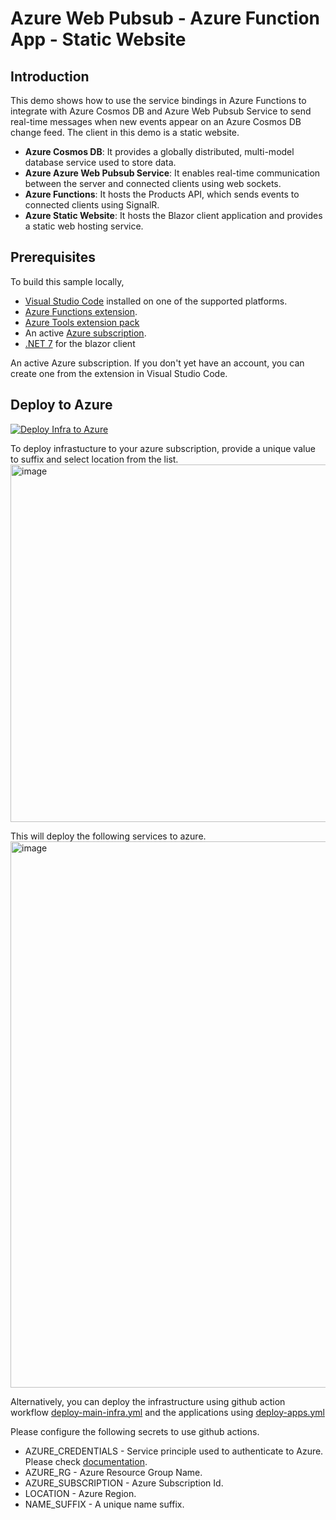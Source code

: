 # Azure Web Pubsub - Azure Function App - Static Website

## Introduction

This demo shows how to use the service bindings in Azure Functions to integrate with Azure Cosmos DB and Azure Web Pubsub  Service to send real-time messages when new events appear on an Azure Cosmos DB change feed. The client in this demo is a static website.

- **Azure Cosmos DB**: It provides a globally distributed, multi-model database service used to store data.
- **Azure Azure Web Pubsub  Service**: It enables real-time communication between the server and connected clients using web sockets.
- **Azure Functions**: It hosts the Products API, which sends events to connected clients using SignalR.
- **Azure Static Website**: It hosts the Blazor client application and provides a static web hosting service.


## Prerequisites

To build this sample locally,

 - [Visual Studio Code](https://code.visualstudio.com/) installed on one of the supported platforms.
 - [Azure Functions extension](https://marketplace.visualstudio.com/items?itemName=ms-azuretools.vscode-azurefunctions).
 - [Azure Tools extension pack](https://marketplace.visualstudio.com/items?itemName=ms-vscode.vscode-node-azure-pack)
 - An active [Azure subscription](https://learn.microsoft.com/en-us/azure/guides/developer/azure-developer-guide#understanding-accounts-subscriptions-and-billing).
 - [.NET 7](https://dotnet.microsoft.com/en-us/download/dotnet/7.0) for the blazor client

An active Azure subscription. If you don't yet have an account, you can create one from the extension in Visual Studio Code.

## Deploy to Azure

[![Deploy Infra to Azure](https://aka.ms/deploytoazurebutton)](https://portal.azure.com/#create/Microsoft.Template/uri/https%3A%2F%2Fraw.githubusercontent.com%2Fgrnisha%2Fsignalr-eventing-demo%2Fmain%2Fdeploy.json)

To deploy infrastucture to your azure subscription, provide a unique value to suffix and select location from the list.
<img width="572" alt="image" src="https://github.com/grnisha/signalr-eventing-demo/assets/11030157/ad5af185-efad-42dc-88e1-b9f29cb7eb0e">

This will deploy the following services to azure.
<img width="874" alt="image" src="https://github.com/grnisha/signalr-eventing-demo/assets/11030157/7cff9680-d36d-4710-992d-bdbd5dcb7da6">

Alternatively, you can deploy the infrastructure using github action workflow [deploy-main-infra.yml](https://raw.githubusercontent.com/grnisha/signalr-eventing-demo/main/.github/workflows/deploy-main-infra.yml) and the applications using [deploy-apps.yml](https://raw.githubusercontent.com/grnisha/signalr-eventing-demo/main/.github/workflows/deploy-apps.yml)

Please configure the following secrets to use github actions.
  - AZURE_CREDENTIALS - Service principle used to authenticate to Azure. Please check [documentation](https://learn.microsoft.com/en-us/azure/developer/github/connect-from-azure?tabs=azure-portal%2Cwindows#create-a-service-principal).
  - AZURE_RG - Azure Resource Group Name.
  - AZURE_SUBSCRIPTION - Azure Subscription Id.
  - LOCATION - Azure Region. 
  - NAME_SUFFIX - A unique name suffix.



